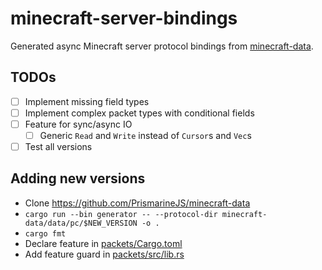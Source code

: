 # minecraft-server-bindings

Generated async Minecraft server protocol bindings from [minecraft-data](https://github.com/PrismarineJS/minecraft-data).

## TODOs
* [ ] Implement missing field types
* [ ] Implement complex packet types with conditional fields
* [ ] Feature for sync/async IO
  * [ ] Generic `Read` and `Write` instead of `Cursor`s and `Vec`s
* [ ] Test all versions

## Adding new versions

* Clone https://github.com/PrismarineJS/minecraft-data
* `cargo run --bin generator -- --protocol-dir minecraft-data/data/pc/$NEW_VERSION -o .`
* `cargo fmt`
* Declare feature in [packets/Cargo.toml](packets/Cargo.toml)
* Add feature guard in [packets/src/lib.rs](packets/src/lib.rs)

